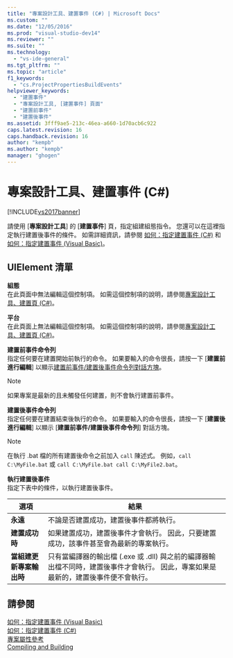 ```yaml
---
title: "專案設計工具、建置事件 (C#) | Microsoft Docs"
ms.custom: ""
ms.date: "12/05/2016"
ms.prod: "visual-studio-dev14"
ms.reviewer: ""
ms.suite: ""
ms.technology: 
  - "vs-ide-general"
ms.tgt_pltfrm: ""
ms.topic: "article"
f1_keywords: 
  - "cs.ProjectPropertiesBuildEvents"
helpviewer_keywords: 
  - "建置事件"
  - "專案設計工具, [建置事件] 頁面"
  - "建置前事件"
  - "建置後事件"
ms.assetid: 3fff9ae5-213c-46ea-a660-1d70acb6c922
caps.latest.revision: 16
caps.handback.revision: 16
author: "kempb"
ms.author: "kempb"
manager: "ghogen"
---
```

# 專案設計工具、建置事件 (C#)
[!INCLUDE[vs2017banner](../../code-quality/includes/vs2017banner.md)]

請使用 \[**專案設計工具**\] 的 \[**建置事件**\] 頁，指定組建組態指令。  您還可以在這裡指定執行建置後事件的條件。  如需詳細資訊，請參閱 [如何：指定建置事件 \(C\#\)](../../ide/how-to-specify-build-events-csharp.md) 和 [如何：指定建置事件 \(Visual Basic\)](../Topic/How%20to:%20Specify%20Build%20Events%20\(Visual%20Basic\).md)。  
  
## UIElement 清單  
 **組態**  
 在此頁面中無法編輯這個控制項。  如需這個控制項的說明，請參閱[專案設計工具、建置頁 \(C\#\)](../../ide/reference/build-page-project-designer-csharp.md)。  
  
 **平台**  
 在此頁面上無法編輯這個控制項。  如需這個控制項的說明，請參閱[專案設計工具、建置頁 \(C\#\)](../../ide/reference/build-page-project-designer-csharp.md)。  
  
 **建置前事件命令列**  
 指定任何要在建置開始前執行的命令。  如果要輸入的命令很長，請按一下 \[**建置前進行編輯**\] 以顯示[建置前事件\/建置後事件命令列對話方塊](../../ide/reference/pre-build-event-post-build-event-command-line-dialog-box.md)。  
  
> [!NOTE]
>  如果專案是最新的且未觸發任何建置，則不會執行建置前事件。  
  
 **建置後事件命令列**  
 指定任何要在建置結束後執行的命令。  如果要輸入的命令很長，請按一下 \[**建置後進行編輯**\] 以顯示 \[**建置前事件\/建置後事件命令列**\] 對話方塊。  
  
> [!NOTE]
>  在執行 .bat 檔的所有建置後命令之前加入 `call` 陳述式。  例如，`call C:\MyFile.bat` 或 `call C:\MyFile.bat call C:\MyFile2.bat`。  
  
 **執行建置後事件**  
 指定下表中的條件，以執行建置後事件。  
  
|選項|結果|  
|--------|--------|  
|**永遠**|不論是否建置成功，建置後事件都將執行。|  
|**建置成功時**|如果建置成功，建置後事件才會執行。  因此，只要建置成功，該事件甚至會為最新的專案執行。|  
|**當組建更新專案輸出時**|只有當編譯器的輸出檔 \(.exe 或 .dll\) 與之前的編譯器輸出檔不同時，建置後事件才會執行。  因此，專案如果是最新的，建置後事件便不會執行。|  
  
## 請參閱  
 [如何：指定建置事件 \(Visual Basic\)](../Topic/How%20to:%20Specify%20Build%20Events%20\(Visual%20Basic\).md)   
 [如何：指定建置事件 \(C\#\)](../../ide/how-to-specify-build-events-csharp.md)   
 [專案屬性參考](../../ide/reference/project-properties-reference.md)   
 [Compiling and Building](../../ide/compiling-and-building-in-visual-studio.md)